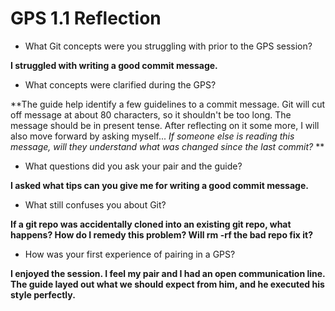 # GPS 1.1 Reflection

* What Git concepts were you struggling with prior to the GPS session?

**I struggled with writing a good commit message.**

* What concepts were clarified during the GPS?

**The guide help identify a few guidelines to a commit message. Git will cut off message at about 80 characters, so it shouldn't be too long. The message should be in present tense. After reflecting on it some more, I will also move forward by asking myself... *If someone else is reading this message, will they understand what was changed since the last commit?* **

* What questions did you ask your pair and the guide?

**I asked what tips can you give me for writing a good commit message.**

* What still confuses you about Git?

**If a git repo was accidentally cloned into an existing git repo, what happens? How do I remedy this problem? Will rm -rf the bad repo fix it?**

* How was your first experience of pairing in a GPS?

**I enjoyed the session. I feel my pair and I had an open communication line. The guide layed out what we should expect from him, and he executed his style perfectly.**